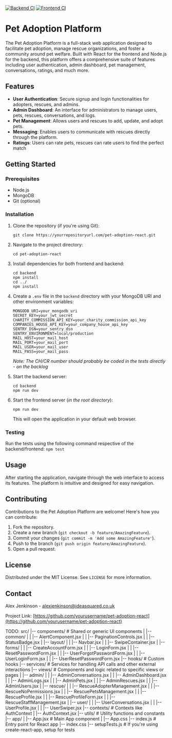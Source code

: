 [![Backend CI](https://github.com/ideaSquared/pet-adoption/actions/workflows/backend-ci.yml/badge.svg)](https://github.com/ideaSquared/pet-adoption/actions/workflows/backend-ci.yml)
[![Frontend CI](https://github.com/ideaSquared/pet-adoption/actions/workflows/frontend-ci.yml/badge.svg)](https://github.com/ideaSquared/pet-adoption/actions/workflows/frontend-ci.yml)

# Pet Adoption Platform

The Pet Adoption Platform is a full-stack web application designed to facilitate pet adoption, manage rescue organizations, and foster a community around pet welfare. Built with React for the frontend and Node.js for the backend, this platform offers a comprehensive suite of features including user authentication, admin dashboard, pet management, conversations, ratings, and much more.

## Features

- **User Authentication**: Secure signup and login functionalities for adopters, rescues, and admins.
- **Admin Dashboard**: An interface for administrators to manage users, pets, rescues, conversations, and logs.
- **Pet Management**: Allows users and rescues to add, update, and adopt pets.
- **Messaging**: Enables users to communicate with rescues directly through the platform.
- **Ratings**: Users can rate pets, rescues can rate users to find the perfect match

## Getting Started

### Prerequisites

- Node.js
- MongoDB
- Git (optional)

### Installation

1. Clone the repository (if you're using Git):
   ```
   git clone https://yourrepositoryurl.com/pet-adoption-react.git
   ```
2. Navigate to the project directory:
   ```
   cd pet-adoption-react
   ```
3. Install dependencies for both frontend and backend:
   ```
   cd backend
   npm install
   cd ../
   npm install
   ```
4. Create a `.env` file in the `backend` directory with your MongoDB URI and other environment variables:

   ```
   MONGODB_URI=your_mongodb_uri
   SECRET_KEY=your_jwt_secret
   CHARITY_COMMISSION_API_KEY=your_charity_commission_api_key
   COMPANIES_HOUSE_API_KEY=your_company_house_api_key
   SENTRY_DSN=your_sentry_dsn
   SENTRY_ENVIRONMENT=local/production
   MAIL_HOST=your_mail_host
   MAIL_PORT=your_mail_port
   MAIL_USER=your_mail_user
   MAIL_PASS=your_mail_pass
   ```

   _Note: The CH/CR number should probably be coded in the tests directly - on the backlog_

5. Start the backend server:
   ```
   cd backend
   npm run dev
   ```
6. Start the frontend server (_in the root directory_):
   ```
   npm run dev
   ```
   This will open the application in your default web browser.

### Testing

Run the tests using the following command respective of the backend/frontend:
`npm test`

## Usage

After starting the application, navigate through the web interface to access its features. The platform is intuitive and designed for easy navigation.

## Contributing

Contributions to the Pet Adoption Platform are welcome! Here's how you can contribute:

1. Fork the repository.
2. Create a new branch (`git checkout -b feature/AmazingFeature`).
3. Commit your changes (`git commit -m 'Add some AmazingFeature'`).
4. Push to the branch (`git push origin feature/AmazingFeature`).
5. Open a pull request.

## License

Distributed under the MIT License. See `LICENSE` for more information.

## Contact

Alex Jenkinson - alexjenkinson@ideasquared.co.uk

Project Link: [https://github.com/yourusername/pet-adoption-react](https://github.com/yourusername/pet-adoption-react)

TODO:
src/
|-- components/ # Shared or generic UI components
| |-- common/
| | |-- AlertComponent.jsx
| | |-- PaginationControls.jsx
| | |-- StatusBadge.jsx
| |-- layout/
| | |-- Navbar.jsx
| | |-- SwipeContainer.jsx
| |-- forms/
| | |-- CreateAccountForm.jsx
| | |-- LoginForm.jsx
| | |-- ResetPasswordForm.jsx
| | |-- UserForgotPasswordForm.jsx
| | |-- UserLoginForm.jsx
| | |-- UserResetPasswordForm.jsx
|-- hooks/ # Custom hooks
|-- services/ # Services for handling API calls and other external interactions
|-- views/ # Components and logic related to specific views or pages
| |-- admin/
| | |-- AdminConversations.jsx
| | |-- AdminDashboard.jsx
| | |-- AdminLogs.jsx
| | |-- AdminPets.jsx
| | |-- AdminRescues.jsx
| | |-- AdminUsers.jsx
| |-- rescue/
| | |-- RescueAdopterManagement.jsx
| | |-- RescueNoPermissions.jsx
| | |-- RescuePetsManagement.jsx
| | |-- RescueProfile.jsx
| | |-- RescueProfileForm.jsx
| | |-- RescueStaffManagement.jsx
| |-- user/
| | |-- UserConversations.jsx
| | |-- UserProfile.jsx
| | |-- UserSwiper.jsx
|-- contexts/ # Contexts like AuthContext
| |-- AuthContext.jsx
|-- utils/ # Utility functions and constants
|-- app/
| |-- App.jsx # Main App component
| |-- App.css
|-- index.js # Entry point for React app
|-- index.css
|-- setupTests.js # If you're using create-react-app, setup for tests
